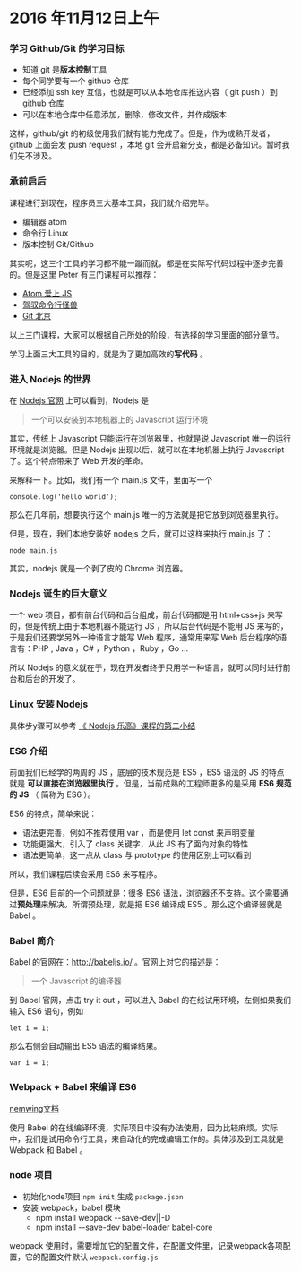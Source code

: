 # 2016 年11月12日上午

### 学习 Github/Git 的学习目标

- 知道 git 是**版本控制**工具
- 每个同学要有一个 github 仓库
- 已经添加 ssh key 互信，也就是可以从本地仓库推送内容（ git push ）到 github 仓库
- 可以在本地仓库中任意添加，删除，修改文件，并作成版本


这样，github/git 的初级使用我们就有能力完成了。但是，作为成熟开发者，github 上面会发 push request ，本地 git 会开启新分支，都是必备知识。暂时我们先不涉及。


### 承前启后

课程进行到现在，程序员三大基本工具，我们就介绍完毕。

- 编辑器 atom
- 命令行 Linux
- 版本控制 Git/Github


其实呢，这三个工具的学习都不能一蹴而就，都是在实际写代码过程中逐步完善的。但是这里 Peter 有三门课程可以推荐：

- [Atom 爱上 JS](http://haoqicat.com/atom-love-js)
- [驾驭命令行怪兽](http://haoqicat.com/ride-cli-monster)
- [Git 北京](http://haoqicat.com/gitbeijing)

以上三门课程，大家可以根据自己所处的阶段，有选择的学习里面的部分章节。


学习上面三大工具的目的，就是为了更加高效的**写代码** 。


### 进入 Nodejs 的世界

在 [Nodejs 官网](https://nodejs.org/) 上可以看到，Nodejs 是

> 一个可以安装到本地机器上的 Javascript 运行环境

其实，传统上 Javascript 只能运行在浏览器里，也就是说 Javascript 唯一的运行环境就是浏览器。但是 Nodejs 出现以后，就可以在本地机器上执行 Javascript 了。这个特点带来了 Web 开发的革命。

来解释一下。比如，我们有一个 main.js 文件，里面写一个

```
console.log('hello world');
```

那么在几年前，想要执行这个 main.js 唯一的方法就是把它放到浏览器里执行。

但是，现在，我们本地安装好 nodejs 之后，就可以这样来执行 main.js 了：

```
node main.js
```

其实，nodejs 就是一个剥了皮的 Chrome 浏览器。

### Nodejs 诞生的巨大意义

一个 web 项目，都有前台代码和后台组成，前台代码都是用 html+css+js 来写的，但是传统上由于本地机器不能运行 JS ，所以后台代码是不能用 JS 来写的，于是我们还要学另外一种语言才能写 Web 程序，通常用来写 Web 后台程序的语言有：PHP , Java ，C# ，Python ，Ruby ，Go ...

所以 Nodejs 的意义就在于，现在开发者终于只用学一种语言，就可以同时进行前台和后台的开发了。


### Linux 安装 Nodejs

具体步y骤可以参考 [《 Nodejs 乐高》课程的第二小结](http://haoqicat.com/nodejs-lego/1-2-nodejs-install)


### ES6 介绍

前面我们已经学的两周的 JS ，底层的技术规范是 ES5 ，ES5 语法的 JS 的特点就是 **可以直接在浏览器里执行** 。但是，当前成熟的工程师更多的是采用 **ES6 规范的 JS** （ 简称为 ES6 ）。

ES6 的特点，简单来说：

- 语法更完善，例如不推荐使用 var ，而是使用 let const 来声明变量
- 功能更强大，引入了 class 关键字，从此 JS 有了面向对象的特性
- 语法更简单，这一点从 class 与 prototype 的使用区别上可以看到

所以，我们课程后续会采用 ES6 来写程序。

但是，ES6 目前的一个问题就是：很多 ES6 语法，浏览器还不支持。这个需要通过**预处理**来解决。所谓预处理，就是把 ES6 编译成 ES5 。那么这个编译器就是 Babel 。


### Babel 简介

Babel 的官网在：http://babeljs.io/ 。官网上对它的描述是：

> 一个 Javascript 的编译器


到 Babel 官网，点击 try it out ，可以进入 Babel 的在线试用环境，左侧如果我们输入 ES6 语句，例如

```
let i = 1;
```

那么右侧会自动输出 ES5 语法的编译结果。

```
var i = 1;
```


### Webpack + Babel 来编译 ES6

[nemwing文档](http://newming.coding.me/myidoc)

使用 Babel 的在线编译环境，实际项目中没有办法使用，因为比较麻烦。实际中，我们是试用命令行工具，来自动化的完成编辑工作的。具体涉及到工具就是 Webpack 和 Babel 。

### node 项目

- 初始化node项目 `npm init`,生成 `package.json`
- 安装 webpack，babel 模块
  - npm install webpack --save-dev||-D
  - npm install --save-dev babel-loader babel-core

webpack 使用时，需要增加它的配置文件，在配置文件里，记录webpack各项配置，它的配置文件默认 `webpack.config.js`
